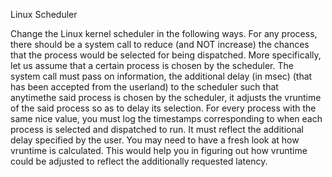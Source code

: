 Linux Scheduler 

Change the Linux kernel scheduler in the following ways. For any process, there should be a system call to reduce (and NOT increase) the chances that the process would be selected for being dispatched. More specifically, let us assume that a certain process is chosen by the scheduler. The system call must pass on information, the additional delay (in msec) (that has been accepted from the userland) to the scheduler such that anytimethe said process is chosen by the scheduler, it adjusts the vruntime of the said process so as to delay its selection.
For every process with the same nice value, you must log the timestamps corresponding to when each process is selected and dispatched to run. It must reflect the additional delay specified by the user. You may need to have a fresh look at how vruntime is calculated. This would help you in figuring out how vruntime could be adjusted to reflect the additionally requested latency.
